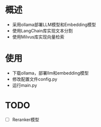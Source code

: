 # 概述
- 采用ollama部署LLM模型和Embedding模型
- 使用LangChain库实现文本分割
- 使用Milvus库实现向量检索

# 使用
- 下载ollama，部署llm和embedding模型
- 修改配置文件config.py
- 运行main.py

# TODO
- [ ] Reranker模型
